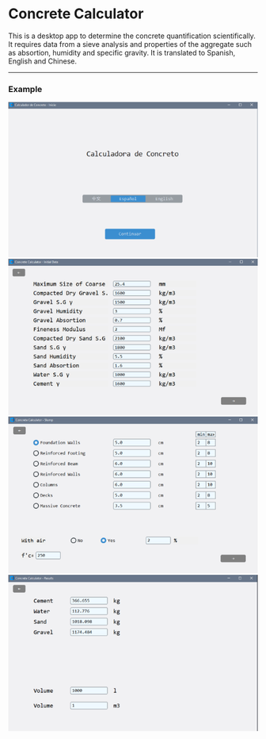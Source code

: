 # Concrete Calculator

This is a desktop app to determine the concrete quantification scientifically. It requires data from a sieve analysis and properties of the aggregate such as absortion, humidity and specific gravity.
It is translated to Spanish, English and Chinese.

---
### Example

![1](example/sc1.png)
![2](example/sc2.png) 
![3](example/sc3.png) 
![4](example/sc4.png) 